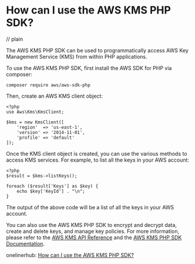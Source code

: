 # How can I use the AWS KMS PHP SDK?
// plain

The AWS KMS PHP SDK can be used to programmatically access AWS Key Management Service (KMS) from within PHP applications.

To use the AWS KMS PHP SDK, first install the AWS SDK for PHP via composer:
```
composer require aws/aws-sdk-php
```

Then, create an AWS KMS client object:
```
<?php
use Aws\Kms\KmsClient;

$kms = new KmsClient([
    'region'  => 'us-east-1',
    'version' => '2014-11-01',
    'profile' => 'default'
]);
```

Once the KMS client object is created, you can use the various methods to access KMS services. For example, to list all the keys in your AWS account:

```
<?php
$result = $kms->listKeys();

foreach ($result['Keys'] as $key) {
    echo $key['KeyId'] . "\n";
}
```

The output of the above code will be a list of all the keys in your AWS account.

You can also use the AWS KMS PHP SDK to encrypt and decrypt data, create and delete keys, and manage key policies. For more information, please refer to the [AWS KMS API Reference](https://docs.aws.amazon.com/kms/latest/APIReference/Welcome.html) and the [AWS KMS PHP SDK Documentation](https://docs.aws.amazon.com/aws-sdk-php/v3/guide/guide/kms.html).

onelinerhub: [How can I use the AWS KMS PHP SDK?](https://onelinerhub.com/php-aws/how-can-i-use-the-aws-kms-php-sdk)